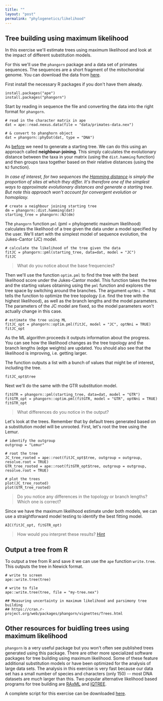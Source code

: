 ```yaml
---
title: ""
layout: "post" 
permalink: "phylogenetics/likelihood"
---
```


## Tree building using maximum likelihood

In this exercise we'll estimate trees using maximum likelihood and look at the impact of different substitution models.

For this we'll use the `phangorn` package and a data set of primates sequences.
The sequences are a short fragment of the mitochondrial genome. 
You can download the data from [here]({{site.baseurl}}/data/7_phylogenetics/primates-data.nex).

First install the necessary R packages if you don't have them aleady. 

```
install.packages("ape")
install.packages("phangorn")
```

Start by reading in sequence the file and converting the data into the right format for `phangorn`.

```
# read in the character matrix in ape 
dat = ape::read.nexus.data(file = "data/primates-data.nex")

# & convert to phanghorn object
dat = phangorn::phyDat(dat, type = "DNA")
```

As [before]({{site.baseurl}}/phylogenetics/likelihood) we need to generate a starting tree.
We can do this using an approach called **neighbour-joining**. This simply calculates the evolutionary distance between the taxa in your matrix (using the `dist.hamming` function) and then groups taxa together based on their relative distances (using the `NJ` function).

*In case of interest, for two sequences the [Hamming distance](https://en.wikipedia.org/wiki/Hamming_distance) is simply the proportion of sites at which they differ. It's therefore one of the simplest ways to approximate evolutionary distances and generate a starting tree. But note this approach won't account for convergent evolution or homoplasy.*

```{r starting, eval=FALSE}
# create a neighbour joining starting tree
dm = phangorn::dist.hamming(dat)
starting_tree = phangorn::NJ(dm)
```

The `phangorn` function `pml` (pml = phylogenetic maximum likelihood) calculates the likelihood of a tree given the data under a model specified by the user. We'll start with the simplest model of sequence evolution, the Jukes-Cantor (JC) model.

```{r pml, eval=FALSE}
# calculate the likelihood of the tree given the data
fitJC = phangorn::pml(starting_tree, data=dat, model = "JC")
fitJC
```

> What do you notice about the base frequencies?

Then we'll use the function `optim.pml` to find the tree with the best likelihood score under the Jukes-Cantor model. This function takes the tree and the starting values obtaining using the `pml` function and explores the tree space by switching around the branches. The argument `optNni = TRUE` tells the function to optimize the tree topology (i.e. find the tree with the highest likelihood), as well as the branch lengths and the model parameters. The parameters of the JC model are fixed, so the model parameters won't actually change in this case.

```{r JC, eval=FALSE}
# estimate the tree using ML
fitJC_opt = phangorn::optim.pml(fitJC, model = "JC", optNni = TRUE)
fitJC_opt
```

As the ML algorithm proceeds it outputs information about the progress. You can see how the likelihood changes as the tree topology and the branch lengths (edge weights) are updated. You should also see that the likelihood is improving, i.e. getting larger.

The function outputs a list with a bunch of values that might be of interest, including the tree.

```{r list, eval=FALSE}
fitJC_opt$tree
```

Next we'll do the same with the GTR substitution model. 

```{r GTR, eval=FALSE}
fitGTR = phangorn::pml(starting_tree, data=dat, model = "GTR")
fitGTR_opt = phangorn::optim.pml(fitGTR, model = "GTR", optNni = TRUE)
fitGTR_opt
```

> What differences do you notice in the output?

Let's look at the trees. Remember that by default trees generated based on a substitution model will be unrooted. First, let's root the tree using the Lemur.

```{r root, eval=FALSE}
# identify the outgroup
outgroup = "Lemur"

# root the tree
JC_tree_rooted = ape::root(fitJC_opt$tree, outgroup = outgroup, resolve.root = TRUE)
GTR_tree_rooted = ape::root(fitGTR_opt$tree, outgroup = outgroup, resolve.root = TRUE)

# plot the trees
plot(JC_tree_rooted)
plot(GTR_tree_rooted)
```

> Do you notice any differences in the topology or branch lengths? Which one is correct?

Since we have the maximum likelihood estimate under both models, we can use a straightforward model testing to identify the best fitting model. 

```{r model_test, eval=FALSE}
AIC(fitJC_opt, fitGTR_opt)
```

> How would you interpret these results? [Hint](https://www.scribbr.com/statistics/akaike-information-criterion/)

## Output a tree from R

To output a tree from R and save it we can use the `ape` function `write.tree`. This outputs the tree in Newick format.

```{r write_tr, eval=FALSE}
# write to screen
ape::write.tree(tree)
```

```{r write_tr2, eval=FALSE}
# write to file
ape::write.tree(tree, file = "my-tree.nex")
```

```{r hidden_notes, eval=FALSE, echo=FALSE}
## Measuring uncertainty in maximum likelihood and parsimony tree building
## https://cran.r-project.org/web/packages/phangorn/vignettes/Trees.html
```

## Other resources for buidling trees using maximum likelihood

`phangorn` is a very useful package but you won't often see published trees generated using this package. There are other more specialized software packages for tree building using maximum likelihood. Some of these feature additional substitution models or have been optimized for the analysis of large data sets. The analysis in this exercise is very fast because our data set has a small number of species and characters (only 150) -- most DNA datasets are *much* larger than this. Two popular alternative likelihood based programs for tree building are  [RAxML](https://cme.h-its.org/exelixis/web/software/raxml/) and [IQTREE](http://www.iqtree.org/).

A complete script for this exercise can be downloaded [here]({{site.baseurl}}/data/7_phylogenetics/ML_example.R).